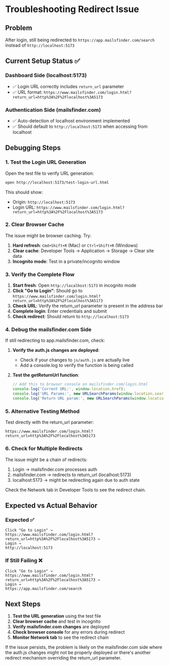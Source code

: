 # Troubleshooting Redirect Issue

## Problem
After login, still being redirected to `https://app.mailsfinder.com/search` instead of `http://localhost:5173`

## Current Setup Status ✅

### Dashboard Side (localhost:5173)
- ✅ Login URL correctly includes `return_url` parameter
- ✅ URL format: `https://www.mailsfinder.com/login.html?return_url=http%3A%2F%2Flocalhost%3A5173`

### Authentication Side (mailsfinder.com)
- ✅ Auto-detection of localhost environment implemented
- ✅ Should default to `http://localhost:5173` when accessing from localhost

## Debugging Steps

### 1. Test the Login URL Generation

Open the test file to verify URL generation:
```bash
open http://localhost:5173/test-login-url.html
```

This should show:
- Origin: `http://localhost:5173`
- Login URL: `https://www.mailsfinder.com/login.html?return_url=http%3A%2F%2Flocalhost%3A5173`

### 2. Clear Browser Cache

The issue might be browser caching. Try:
1. **Hard refresh**: `Cmd+Shift+R` (Mac) or `Ctrl+Shift+R` (Windows)
2. **Clear cache**: Developer Tools → Application → Storage → Clear site data
3. **Incognito mode**: Test in a private/incognito window

### 3. Verify the Complete Flow

1. **Start fresh**: Open `http://localhost:5173` in incognito mode
2. **Click "Go to Login"**: Should go to `https://www.mailsfinder.com/login.html?return_url=http%3A%2F%2Flocalhost%3A5173`
3. **Check URL**: Verify the return_url parameter is present in the address bar
4. **Complete login**: Enter credentials and submit
5. **Check redirect**: Should return to `http://localhost:5173`

### 4. Debug the mailsfinder.com Side

If still redirecting to app.mailsfinder.com, check:

1. **Verify the auth.js changes are deployed**:
   - Check if your changes to `js/auth.js` are actually live
   - Add a console.log to verify the function is being called

2. **Test the getReturnUrl function**:
   ```javascript
   // Add this to browser console on mailsfinder.com/login.html
   console.log('Current URL:', window.location.href);
   console.log('URL Params:', new URLSearchParams(window.location.search));
   console.log('Return URL param:', new URLSearchParams(window.location.search).get('return_url'));
   ```

### 5. Alternative Testing Method

Test directly with the return_url parameter:
```
https://www.mailsfinder.com/login.html?return_url=http%3A%2F%2Flocalhost%3A5173
```

### 6. Check for Multiple Redirects

The issue might be a chain of redirects:
1. Login → mailsfinder.com processes auth
2. mailsfinder.com → redirects to return_url (localhost:5173)
3. localhost:5173 → might be redirecting again due to auth state

Check the Network tab in Developer Tools to see the redirect chain.

## Expected vs Actual Behavior

### Expected ✅
```
Click "Go to Login" → 
https://www.mailsfinder.com/login.html?return_url=http%3A%2F%2Flocalhost%3A5173 → 
Login → 
http://localhost:5173
```

### If Still Failing ❌
```
Click "Go to Login" → 
https://www.mailsfinder.com/login.html?return_url=http%3A%2F%2Flocalhost%3A5173 → 
Login → 
https://app.mailsfinder.com/search
```

## Next Steps

1. **Test the URL generation** using the test file
2. **Clear browser cache** and test in incognito
3. **Verify mailsfinder.com changes** are deployed
4. **Check browser console** for any errors during redirect
5. **Monitor Network tab** to see the redirect chain

If the issue persists, the problem is likely on the mailsfinder.com side where the auth.js changes might not be properly deployed or there's another redirect mechanism overriding the return_url parameter.